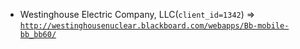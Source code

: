  - Westinghouse Electric Company, LLC(`client_id=1342`) => [`http://westinghousenuclear.blackboard.com/webapps/Bb-mobile-bb_bb60/`](http://westinghousenuclear.blackboard.com/webapps/Bb-mobile-bb_bb60/)
